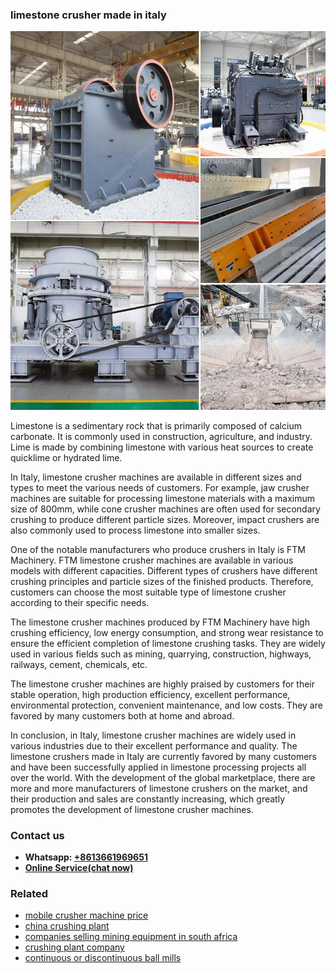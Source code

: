 <h3>limestone crusher made in italy</h3><img src='1708408288.jpg' alt=''><p>Limestone is a sedimentary rock that is primarily composed of calcium carbonate. It is commonly used in construction, agriculture, and industry. Lime is made by combining limestone with various heat sources to create quicklime or hydrated lime.</p><p>In Italy, limestone crusher machines are available in different sizes and types to meet the various needs of customers. For example, jaw crusher machines are suitable for processing limestone materials with a maximum size of 800mm, while cone crusher machines are often used for secondary crushing to produce different particle sizes. Moreover, impact crushers are also commonly used to process limestone into smaller sizes.</p><p>One of the notable manufacturers who produce crushers in Italy is FTM Machinery. FTM limestone crusher machines are available in various models with different capacities. Different types of crushers have different crushing principles and particle sizes of the finished products. Therefore, customers can choose the most suitable type of limestone crusher according to their specific needs.</p><p>The limestone crusher machines produced by FTM Machinery have high crushing efficiency, low energy consumption, and strong wear resistance to ensure the efficient completion of limestone crushing tasks. They are widely used in various fields such as mining, quarrying, construction, highways, railways, cement, chemicals, etc.</p><p>The limestone crusher machines are highly praised by customers for their stable operation, high production efficiency, excellent performance, environmental protection, convenient maintenance, and low costs. They are favored by many customers both at home and abroad.</p><p>In conclusion, in Italy, limestone crusher machines are widely used in various industries due to their excellent performance and quality. The limestone crushers made in Italy are currently favored by many customers and have been successfully applied in limestone processing projects all over the world. With the development of the global marketplace, there are more and more manufacturers of limestone crushers on the market, and their production and sales are constantly increasing, which greatly promotes the development of limestone crusher machines.</p><h3>Contact us</h3><ul><li><strong>Whatsapp:&nbsp;<a href="https://wa.me/8613661969651">+8613661969651</a></strong></li><li><a href="https://swt.shibang-china.com/?git&amp;zhl&amp;limestone crusher made in italy"><strong>Online Service(chat now)</strong></a></li></ul><h3>Related</h3><ul><li><a href='mobile crusher machine price.md'>mobile crusher machine price</a></li><li><a href='china crushing plant.md'>china crushing plant</a></li><li><a href='companies selling mining equipment in south africa.md'>companies selling mining equipment in south africa</a></li><li><a href='crushing plant company.md'>crushing plant company</a></li><li><a href='continuous or discontinuous ball mills.md'>continuous or discontinuous ball mills</a></li></ul>